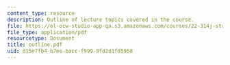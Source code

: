 ```yaml
---
content_type: resource
description: Outline of lecture topics covered in the course.
file: https://ol-ocw-studio-app-qa.s3.amazonaws.com/courses/22-314j-structural-mechanics-in-nuclear-power-technology-fall-2006/d15e7fb4b7eebaccf9999fd2d1fd5958_outline.pdf
file_type: application/pdf
resourcetype: Document
title: outline.pdf
uid: d15e7fb4-b7ee-bacc-f999-9fd2d1fd5958
---
```

